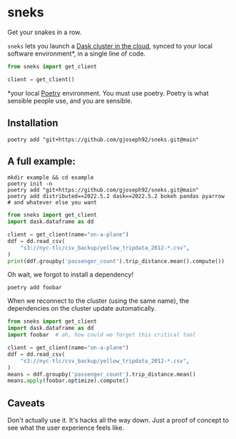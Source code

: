 # sneks

Get your snakes in a row.

`sneks` lets you launch a [Dask cluster in the cloud](https://coiled.io/), synced to your local software environment\*, in a single line of code.

```python
from sneks import get_client

client = get_client()
```

\*your local [Poetry](https://python-poetry.org/) environment. You must use poetry. Poetry is what sensible people use, and you are sensible.

## Installation

```shell
poetry add "git+https://github.com/gjoseph92/sneks.git@main"
```

## A full example:

```shell
mkdir example && cd example
poetry init -n
poetry add "git+https://github.com/gjoseph92/sneks.git@main"
poetry add distributed==2022.5.2 dask==2022.5.2 bokeh pandas pyarrow  # and whatever else you want
```
```python
from sneks import get_client
import dask.dataframe as dd

client = get_client(name="on-a-plane")
ddf = dd.read_csv(
    "s3://nyc-tlc/csv_backup/yellow_tripdata_2012-*.csv",
)
print(ddf.groupby('passenger_count').trip_distance.mean().compute())
```

Oh wait, we forgot to install a dependency!
```shell
poetry add foobar
```

When we reconnect to the cluster (using the same name), the dependencies on the cluster update automatically.
```python
from sneks import get_client
import dask.dataframe as dd
import foobar  # ah, how could we forget this critical tool

client = get_client(name="on-a-plane")
ddf = dd.read_csv(
    "s3://nyc-tlc/csv_backup/yellow_tripdata_2012-*.csv",
)
means = ddf.groupby('passenger_count').trip_distance.mean()
means.apply(foobar.optimize).compute()

```

## Caveats

Don't actually use it. It's hacks all the way down. Just a proof of concept to see what the user experience feels like.
